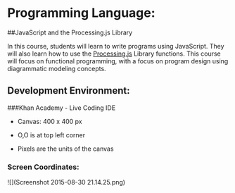 # Programming Language:  
##JavaScript and the Processing.js Library


In this course, students will learn to write programs using JavaScript.  They will also learn how to use the [Processing.js](http://processingJS.org) Library functions.  This course will focus on functional programming, with a focus on program design using diagrammatic modeling concepts.

## Development Environment:  
###Khan Academy - Live Coding IDE

- Canvas:  400 x 400 px

- O,O is at top left corner

- Pixels are the units of the canvas


### Screen Coordinates:  
![](Screenshot 2015-08-30 21.14.25.png)
